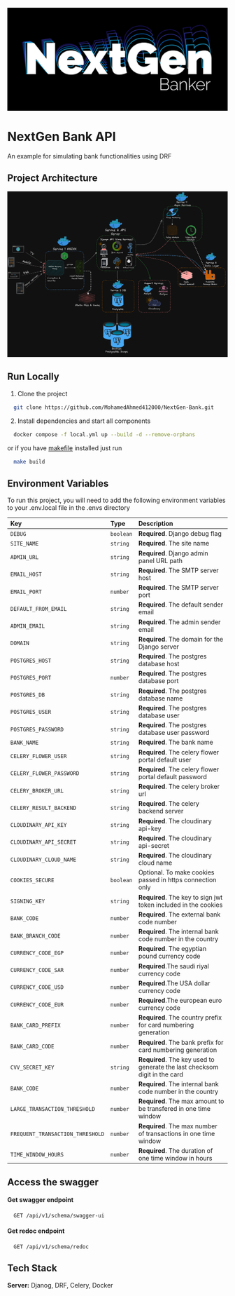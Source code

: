 ![Logo](https://github.com/MohamedAhmed412000/NextGen-Bank/blob/main/NextGenLogo.jpg)


# NextGen Bank API

An example for simulating bank functionalities using DRF



## Project Architecture

![System Architecture](https://github.com/MohamedAhmed412000/NextGen-Bank/blob/main/System%20Architecture.png)


## Run Locally

1. Clone the project

```bash
  git clone https://github.com/MohamedAhmed412000/NextGen-Bank.git
```

2. Install dependencies and start all components

```bash
  docker compose -f local.yml up --build -d --remove-orphans
```

or if you have [makefile](https://opensource.com/article/18/8/what-how-makefile) installed just run

```bash
  make build
```


## Environment Variables

To run this project, you will need to add the following environment variables to your .env.local file in the .envs directory

| Key       | Type     | Description                        |
| :-------- | :------- | :--------------------------------- |
| `DEBUG`   | `boolean`| **Required**. Django debug flag    |
| `SITE_NAME` | `string` | **Required**. The site name      |
| `ADMIN_URL` | `string` | **Required**. Django admin panel URL path |
| `EMAIL_HOST` | `string` | **Required**. The SMTP server host |
| `EMAIL_PORT` | `number` | **Required**. The SMTP server port |
| `DEFAULT_FROM_EMAIL` | `string` | **Required**. The default sender email |
| `ADMIN_EMAIL` | `string` | **Required**. The admin sender email |
| `DOMAIN` | `string` | **Required**. The domain for the Django server |
| `POSTGRES_HOST` | `string` | **Required**. The postgres database host |
| `POSTGRES_PORT` | `number` | **Required**. The postgres database port |
| `POSTGRES_DB` | `string` | **Required**. The postgres database name |
| `POSTGRES_USER` | `string` | **Required**. The postgres database user |
| `POSTGRES_PASSWORD` | `string` | **Required**. The postgres database user password |
| `BANK_NAME` | `string` | **Required**. The bank name |
| `CELERY_FLOWER_USER` | `string` | **Required**. The celery flower portal default user |
| `CELERY_FLOWER_PASSWORD` | `string` | **Required**. The celery flower portal default password |
| `CELERY_BROKER_URL` | `string` | **Required**. The celery broker url |
| `CELERY_RESULT_BACKEND` | `string` | **Required**. The celery backend server |
| `CLOUDINARY_API_KEY` | `string` | **Required**. The cloudinary api-key |
| `CLOUDINARY_API_SECRET` | `string` | **Required**. The cloudinary api-secret |
| `CLOUDINARY_CLOUD_NAME` | `string` | **Required**. The cloudinary cloud name |
| `COOKIES_SECURE` | `boolean` | Optional. To make cookies passed in https connection only |
| `SIGNING_KEY` | `string` | **Required**. The key to sign jwt token included in the cookies |
| `BANK_CODE` | `number` | **Required**. The external bank code number |
| `BANK_BRANCH_CODE` | `number` | **Required**. The internal bank code number in the country |
| `CURRENCY_CODE_EGP` | `number` | **Required**. The egyptian pound currency code |
| `CURRENCY_CODE_SAR` | `number` | **Required**.The saudi riyal currency code |
| `CURRENCY_CODE_USD` | `number` | **Required**.The USA dollar currency code |
| `CURRENCY_CODE_EUR` | `number` | **Required**.The european euro currency code |
| `BANK_CARD_PREFIX` | `number` | **Required**. The country prefix for card numbering generation |
| `BANK_CARD_CODE` | `number` | **Required**. The bank prefix for card numbering generation |
| `CVV_SECRET_KEY` | `string` | **Required**. The key used to generate the last checksom digit in the card |
| `BANK_CODE` | `number` | **Required**. The internal bank code number in the country |
| `LARGE_TRANSACTION_THRESHOLD` | `number` | **Required**. The max amount to be transfered in one time window |
| `FREQUENT_TRANSACTION_THRESHOLD` | `number` | **Required**. The max number of transactions in one time window |
| `TIME_WINDOW_HOURS` | `number` | **Required**. The duration of one time window in hours |





## Access the swagger

#### Get swagger endpoint

```http
  GET /api/v1/schema/swagger-ui
```

#### Get redoc endpoint

```http
  GET /api/v1/schema/redoc
```



## Tech Stack

**Server:** Djanog, DRF, Celery, Docker

